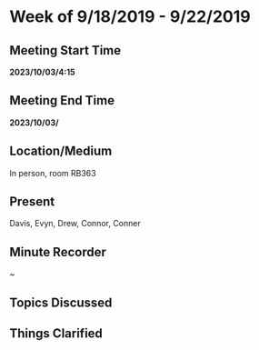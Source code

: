 # Week of 9/18/2019 - 9/22/2019

## Meeting Start Time
**2023/10/03/4:15** 

## Meeting End Time
**2023/10/03/**

## Location/Medium
In person, room RB363

## Present
Davis, Evyn, Drew, Connor, Conner

## Minute Recorder
~

## Topics Discussed


## Things Clarified
